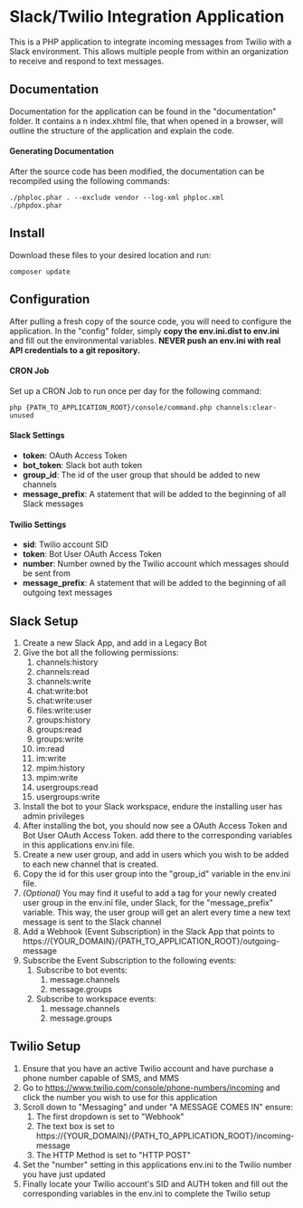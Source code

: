 # Slack/Twilio Integration Application
This is a PHP application to integrate incoming messages from Twilio with a Slack environment. This allows multiple 
people from within an organization to receive and respond to text messages.

## Documentation
Documentation for the application can be found in the "documentation" folder.
It contains a n index.xhtml file, that when opened in a browser, will outline
the structure of the application and explain the code.

#### Generating Documentation
After the source code has been modified, the documentation can be recompiled
using the following commands:
```console
./phploc.phar . --exclude vendor --log-xml phploc.xml
./phpdox.phar
```
## Install
Download these files to your desired location and run:
```console
composer update
```

## Configuration
After pulling a fresh copy of the source code, you will need to configure 
the application. In the "config" folder, simply <b>copy the env.ini.dist to env.ini</b>
and fill out the environmental variables. <b>NEVER push an env.ini with real API
credentials to a git repository.</b>

#### CRON Job
Set up a CRON Job to run once per day for the following command:
```console
php {PATH_TO_APPLICATION_ROOT}/console/command.php channels:clear-unused
```

#### Slack Settings
- **token**: OAuth Access Token
- **bot_token**: Slack bot auth token
- **group_id**: The id of the user group that should be added to new channels
- **message_prefix**: A statement that will be added to the beginning of all Slack messages

#### Twilio Settings
- **sid**: Twilio account SID
- **token**: Bot User OAuth Access Token
- **number**: Number owned by the Twilio account which messages should be sent from
- **message_prefix**: A statement that will be added to the beginning of all outgoing text messages

## Slack Setup
1.  Create a new Slack App, and add in a Legacy Bot
2.  Give the bot all the following permissions:
    1.  channels:history
    2.  channels:read
    3.  channels:write
    3.  chat:write:bot
    4.  chat:write:user
    5.  files:write:user
    6.  groups:history
    7.  groups:read
    8.  groups:write
    9.  im:read
    10.  im:write
    11.  mpim:history
    12.  mpim:write
    13.  usergroups:read
    14.  usergroups:write
3.  Install the bot to your Slack workspace, endure the installing user has admin privileges 
4.  After installing the bot, you should now see a OAuth Access Token and Bot User OAuth Access Token.
add there to the corresponding variables in this applications env.ini file.
5.  Create a new user group, and add in users which you wish to be added to each new channel that is created.
6.  Copy the id for this user group into the "group_id" variable in the env.ini file.
7.  _(Optional)_ You may find it useful to add a tag for your newly created user group in the env.ini file, under Slack, for the "message_prefix"
variable. This way, the user group will get an alert every time a new text message is sent to the Slack channel
8.  Add a Webhook (Event Subscription) in the Slack App that points to https://{YOUR_DOMAIN}/{PATH_TO_APPLICATION_ROOT}/outgoing-message
9.  Subscribe the Event Subscription to the following events:
    1.  Subscribe to bot events:
        1.  message.channels
        2.  message.groups
    2.  Subscribe to workspace events:
        1.  message.channels
        2.  message.groups

## Twilio Setup
1.  Ensure that you have an active Twilio account and have purchase a phone number capable of SMS, and MMS
2.  Go to https://www.twilio.com/console/phone-numbers/incoming and click the number you wish to use for this application
3.  Scroll down to "Messaging" and under "A MESSAGE COMES IN" ensure:
    1.  The first dropdown is set to "Webhook"
    2.  The text box is set to https://{YOUR_DOMAIN}/{PATH_TO_APPLICATION_ROOT}/incoming-message
    3.  The HTTP Method is set to "HTTP POST"
4.  Set the "number" setting in this applications env.ini to the Twilio number you have just updated
5.  Finally locate your Twilio account's SID and AUTH token and fill out the corresponding variables in the env.ini
to complete the Twilio setup

